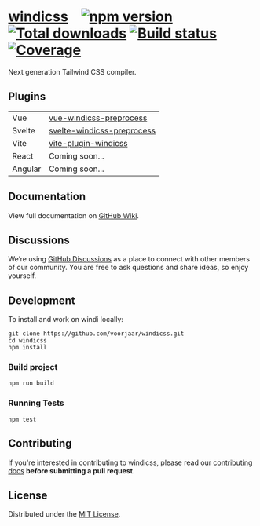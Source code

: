 # [windicss](https://github.com/voorjaar/windicss/wiki) &ensp; [![npm version](https://img.shields.io/npm/v/windicss.svg)](https://www.npmjs.com/package/windicss) [![Total downloads](https://img.shields.io/npm/dt/windicss.svg)](https://www.npmjs.com/package/windicss) [![Build status](https://img.shields.io/github/workflow/status/voorjaar/windicss/Node.js%20CI)](https://github.com/voorjaar/windicss/actions) [![Coverage](https://img.shields.io/codecov/c/github/voorjaar/windicss/dev.svg?sanitize=true)](https://codecov.io/gh/windicss/windicss)

Next generation Tailwind CSS compiler.

## Plugins

| | |
| --- | --- |
| Vue | [vue-windicss-preprocess](https://github.com/voorjaar/vue-windicss-preprocess) |
| Svelte | [svelte-windicss-preprocess](https://github.com/voorjaar/svelte-windicss-preprocess) |
| Vite | [vite-plugin-windicss](https://github.com/antfu/vite-plugin-windicss) |
| React | Coming soon... |
| Angular | Coming soon... |

## Documentation

View full documentation on [GitHub Wiki](https://github.com/voorjaar/windicss/wiki/Introduction).

## Discussions

We’re using [GitHub Discussions](https://github.com/voorjaar/windicss/discussions) as a place to connect with other members of our community. You are free to ask questions and share ideas, so enjoy yourself.

## Development

To install and work on windi locally:

    git clone https://github.com/voorjaar/windicss.git
    cd windicss
    npm install

### Build project

    npm run build

### Running Tests

    npm test

## Contributing

If you're interested in contributing to windicss, please read our [contributing docs](https://github.com/voorjaar/windicss/blob/main/CONTRIBUTING.md) **before submitting a pull request**.

## License

Distributed under the [MIT License](https://github.com/voorjaar/windicss/blob/main/LICENSE).

